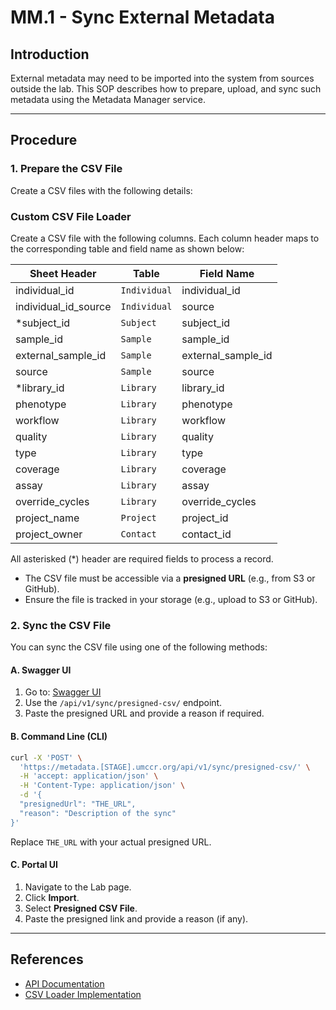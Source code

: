 # MM.1 - Sync External Metadata

## Introduction

External metadata may need to be imported into the system from sources outside the lab. This SOP describes how to prepare, upload, and sync such metadata using the Metadata Manager service.

---

## Procedure

### 1. Prepare the CSV File

Create a CSV files with the following details:

### Custom CSV File Loader

Create a CSV file with the following columns. Each column header maps to the corresponding table and field name as shown
below:

| Sheet Header         | Table        | Field Name         |
| -------------------- | ------------ | ------------------ |
| individual_id        | `Individual` | individual_id      |
| individual_id_source | `Individual` | source             |
| \*subject_id         | `Subject`    | subject_id         |
| sample_id            | `Sample`     | sample_id          |
| external_sample_id   | `Sample`     | external_sample_id |
| source               | `Sample`     | source             |
| \*library_id         | `Library`    | library_id         |
| phenotype            | `Library`    | phenotype          |
| workflow             | `Library`    | workflow           |
| quality              | `Library`    | quality            |
| type                 | `Library`    | type               |
| coverage             | `Library`    | coverage           |
| assay                | `Library`    | assay              |
| override_cycles      | `Library`    | override_cycles    |
| project_name         | `Project`    | project_id         |
| project_owner        | `Contact`    | contact_id         |

All asterisked (\*) header are required fields to process a record.

- The CSV file must be accessible via a **presigned URL** (e.g., from S3 or GitHub).
- Ensure the file is tracked in your storage (e.g., upload to S3 or GitHub).

### 2. Sync the CSV File

You can sync the CSV file using one of the following methods:

#### **A. Swagger UI**

1. Go to: [Swagger UI](https://metadata.prod.umccr.org/schema/swagger-ui/#/)
2. Use the `/api/v1/sync/presigned-csv/` endpoint.
3. Paste the presigned URL and provide a reason if required.

#### **B. Command Line (CLI)**

```sh
curl -X 'POST' \
  'https://metadata.[STAGE].umccr.org/api/v1/sync/presigned-csv/' \
  -H 'accept: application/json' \
  -H 'Content-Type: application/json' \
  -d '{
  "presignedUrl": "THE_URL",
  "reason": "Description of the sync"
}'
```

Replace `THE_URL` with your actual presigned URL.

#### **C. Portal UI**

1. Navigate to the Lab page.
2. Click **Import**.
3. Select **Presigned CSV File**.
4. Paste the presigned link and provide a reason (if any).

---

## References

- [API Documentation](../../../../metadata-manager/README.md#api)
- [CSV Loader Implementation](../../../../metadata-manager/proc/service/load_csv_srv.py)
